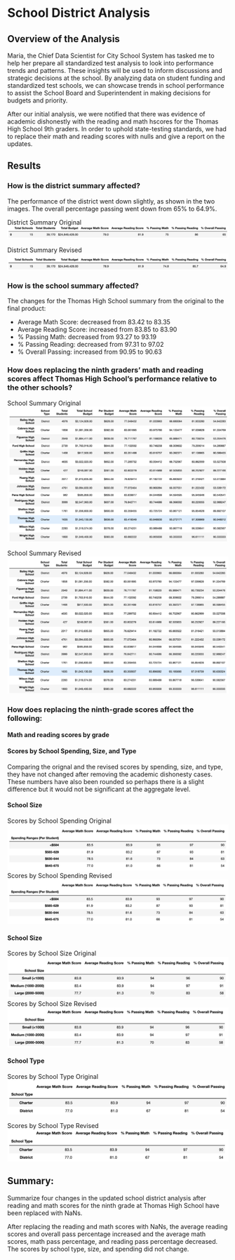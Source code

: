 # School District Analysis

## Overview of the Analysis
Maria, the Chief Data Scientist for City School System has tasked me to help her prepare all standardized test analysis to look into performance trends and patterns. These insights will be used to inform discussions and strategic decisions at the school. By analyzing data on student funding and standardized test schools, we can showcase trends in school performance to assist the School Board and Superintendent in making decisions for budgets and priority. 

After our initial analysis, we were notified that there was evidence of academic dishonestly with the reading and math hscores for the Thomas High School 9th graders. In order to uphold state-testing standards, we had to replace their math and reading scores with nulls and give a report on the updates.

## Results

### How is the district summary affected?

The performance of the district went down slightly, as shown in the two images. The overall percentage passing went down from 65% to 64.9%. 

District Summary Original
![District Summary Revised](https://github.com/chloebellehooton/School_District_Analysis/blob/main/Images/district_summary_before.png)

District Summary Revised
![District Summary Revised](https://github.com/chloebellehooton/School_District_Analysis/blob/main/Images/district_summary_after.png)


### How is the school summary affected?
The changes for the Thomas High School summary from the original to the final product:  
  - Average Math Score: decreased from 83.42 to 83.35
  - Average Reading Score: increased from 83.85 to 83.90
  - % Passing Math: decreased from 93.27 to 93.19
  - % Passing Reading: decreased from 97.31 to 97.02
  - % Overall Passing: increased from 90.95 to 90.63

### How does replacing the ninth graders’ math and reading scores affect Thomas High School’s performance relative to the other schools?

School Summary Original
![School Summary Original](https://github.com/chloebellehooton/School_District_Analysis/blob/main/Images/per_school_summary_before.png) 

School Summary Revised
![School Summary Revised](https://github.com/chloebellehooton/School_District_Analysis/blob/main/Images/per_school_summary_after.png)

### How does replacing the ninth-grade scores affect the following:

#### Math and reading scores by grade


#### Scores by School Spending, Size, and Type
Comparing the orignal and the revised scores by spending, size, and type, they have not changed after removing the academic dishonesty cases. These numbers have also been rounded so perhaps there is a slight difference but it would not be significant at the aggregate level. 

#### School Size
Scores by School Spending Original
![Scores by School Spending Original](https://github.com/chloebellehooton/School_District_Analysis/blob/main/Images/scores_spending_before.png)
Scores by School Spending Revised
![Scores by School Spending Revised](https://github.com/chloebellehooton/School_District_Analysis/blob/main/Images/scores_spending_after.png)

#### School Size
Scores by School Size Original
![Scores by School Size Original](https://github.com/chloebellehooton/School_District_Analysis/blob/main/Images/scores_size_before.png)
Scores by School Size Revised
![Scores by School Size Revised](https://github.com/chloebellehooton/School_District_Analysis/blob/main/Images/scores_size_after.png)

#### School Type
Scores by School Type Original
![Scores by School Type Original](https://github.com/chloebellehooton/School_District_Analysis/blob/main/Images/scores_type_before.png)

Scores by School Type Revised
![Scores by School Type Revised](https://github.com/chloebellehooton/School_District_Analysis/blob/main/Images/scores_type_after.png)

## Summary: 

Summarize four changes in the updated school district analysis after reading and math scores for the ninth grade at Thomas High School have been replaced with NaNs.


After replacing the reading and math scores with NaNs, the average reading scores and overall pass percentage increased and the average math scores, math pass percentage, and reading pass percentage decreased. The scores by school type, size, and spending did not change. 
